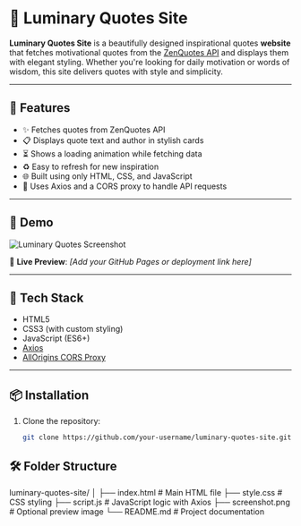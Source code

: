 # 🌟 Luminary Quotes Site

**Luminary Quotes Site** is a beautifully designed inspirational quotes **website** that fetches motivational quotes from the [ZenQuotes API](https://zenquotes.io/) and displays them with elegant styling. Whether you're looking for daily motivation or words of wisdom, this site delivers quotes with style and simplicity.

---

## 🔮 Features

- ✨ Fetches quotes from ZenQuotes API
- 📋 Displays quote text and author in stylish cards
- ⏳ Shows a loading animation while fetching data
- ♻️ Easy to refresh for new inspiration
- 🌐 Built using only HTML, CSS, and JavaScript
- 🔗 Uses Axios and a CORS proxy to handle API requests

---

## 📸 Demo

![Luminary Quotes Screenshot](./screenshot.png) <!-- Replace with your actual image path -->

🔗 **Live Preview**: _[Add your GitHub Pages or deployment link here]_

---

## 🚀 Tech Stack

- HTML5
- CSS3 (with custom styling)
- JavaScript (ES6+)
- [Axios](https://axios-http.com/)
- [AllOrigins CORS Proxy](https://allorigins.win/)

---

## 📦 Installation

1. Clone the repository:
   ```bash
   git clone https://github.com/your-username/luminary-quotes-site.git
## 🛠 Folder Structure
   luminary-quotes-site/
│
├── index.html          # Main HTML file
├── style.css           # CSS styling
├── script.js           # JavaScript logic with Axios
├── screenshot.png      # Optional preview image
└── README.md           # Project documentation

